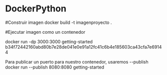 # DockerPython
#Construir imagen
docker build -t imagenproyecto .

#Ejecutar imagen como un contenedor 

docker run -dp 3000:3000 getting-started          
b34f72442160abd80b7e28de041e0e91a12fc41c6b4e185603ca43cfa7e69144 

Para publicar un puerto para nuestro contenedor, usaremos --publish 
docker run --publish 8080:8080 getting-started 
